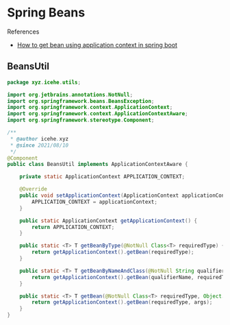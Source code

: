 # Spring Beans

References

- [How to get bean using application context in spring boot](https://stackoverflow.com/questions/34088780/how-to-get-bean-using-application-context-in-spring-boot)

## BeansUtil

```java
package xyz.icehe.utils;

import org.jetbrains.annotations.NotNull;
import org.springframework.beans.BeansException;
import org.springframework.context.ApplicationContext;
import org.springframework.context.ApplicationContextAware;
import org.springframework.stereotype.Component;

/**
 * @author icehe.xyz
 * @since 2021/08/10
 */
@Component
public class BeansUtil implements ApplicationContextAware {

    private static ApplicationContext APPLICATION_CONTEXT;

    @Override
    public void setApplicationContext(ApplicationContext applicationContext) throws BeansException {
        APPLICATION_CONTEXT = applicationContext;
    }

    public static ApplicationContext getApplicationContext() {
        return APPLICATION_CONTEXT;
    }

    public static <T> T getBeanByType(@NotNull Class<T> requiredType) {
        return getApplicationContext().getBean(requiredType);
    }

    public static <T> T getBeanByNameAndClass(@NotNull String qualifierName, @NotNull Class<T> requiredType) {
        return getApplicationContext().getBean(qualifierName, requiredType);
    }

    public static <T> T getBean(@NotNull Class<T> requiredType, Object... args) {
        return getApplicationContext().getBean(requiredType, args);
    }
}

```
